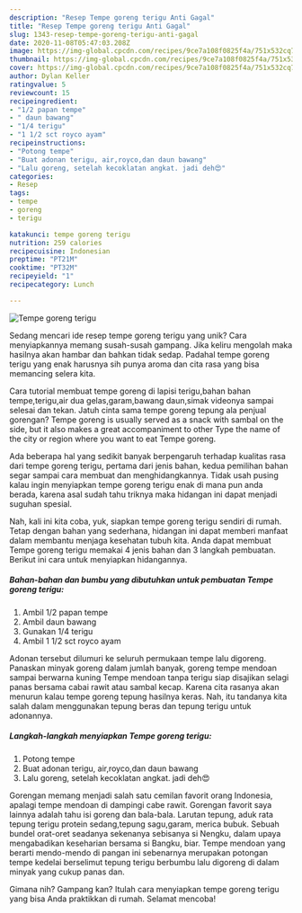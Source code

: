 ```yaml
---
description: "Resep Tempe goreng terigu Anti Gagal"
title: "Resep Tempe goreng terigu Anti Gagal"
slug: 1343-resep-tempe-goreng-terigu-anti-gagal
date: 2020-11-08T05:47:03.208Z
image: https://img-global.cpcdn.com/recipes/9ce7a108f0825f4a/751x532cq70/tempe-goreng-terigu-foto-resep-utama.jpg
thumbnail: https://img-global.cpcdn.com/recipes/9ce7a108f0825f4a/751x532cq70/tempe-goreng-terigu-foto-resep-utama.jpg
cover: https://img-global.cpcdn.com/recipes/9ce7a108f0825f4a/751x532cq70/tempe-goreng-terigu-foto-resep-utama.jpg
author: Dylan Keller
ratingvalue: 5
reviewcount: 15
recipeingredient:
- "1/2 papan tempe"
- " daun bawang"
- "1/4 terigu"
- "1 1/2 sct royco ayam"
recipeinstructions:
- "Potong tempe"
- "Buat adonan terigu, air,royco,dan daun bawang"
- "Lalu goreng, setelah kecoklatan angkat. jadi deh😍"
categories:
- Resep
tags:
- tempe
- goreng
- terigu

katakunci: tempe goreng terigu 
nutrition: 259 calories
recipecuisine: Indonesian
preptime: "PT21M"
cooktime: "PT32M"
recipeyield: "1"
recipecategory: Lunch

---
```



![Tempe goreng terigu](https://img-global.cpcdn.com/recipes/9ce7a108f0825f4a/751x532cq70/tempe-goreng-terigu-foto-resep-utama.jpg)

Sedang mencari ide resep tempe goreng terigu yang unik? Cara menyiapkannya memang susah-susah gampang. Jika keliru mengolah maka hasilnya akan hambar dan bahkan tidak sedap. Padahal tempe goreng terigu yang enak harusnya sih punya aroma dan cita rasa yang bisa memancing selera kita.

Cara tutorial membuat tempe goreng di lapisi terigu,bahan bahan tempe,terigu,air dua gelas,garam,bawang daun,simak videonya sampai selesai dan tekan. Jatuh cinta sama tempe goreng tepung ala penjual gorengan? Tempe goreng is usually served as a snack with sambal on the side, but it also makes a great accompaniment to other Type the name of the city or region where you want to eat Tempe goreng.

Ada beberapa hal yang sedikit banyak berpengaruh terhadap kualitas rasa dari tempe goreng terigu, pertama dari jenis bahan, kedua pemilihan bahan segar sampai cara membuat dan menghidangkannya. Tidak usah pusing kalau ingin menyiapkan tempe goreng terigu enak di mana pun anda berada, karena asal sudah tahu triknya maka hidangan ini dapat menjadi suguhan spesial.


Nah, kali ini kita coba, yuk, siapkan tempe goreng terigu sendiri di rumah. Tetap dengan bahan yang sederhana, hidangan ini dapat memberi manfaat dalam membantu menjaga kesehatan tubuh kita. Anda dapat membuat Tempe goreng terigu memakai 4 jenis bahan dan 3 langkah pembuatan. Berikut ini cara untuk menyiapkan hidangannya.

<!--inarticleads1-->

##### Bahan-bahan dan bumbu yang dibutuhkan untuk pembuatan Tempe goreng terigu:

1. Ambil 1/2 papan tempe
1. Ambil  daun bawang
1. Gunakan 1/4 terigu
1. Ambil 1 1/2 sct royco ayam


Adonan tersebut dilumuri ke seluruh permukaan tempe lalu digoreng. Panaskan minyak goreng dalam jumlah banyak, goreng tempe mendoan sampai berwarna kuning Tempe mendoan tanpa terigu siap disajikan selagi panas bersama cabai rawit atau sambal kecap. Karena cita rasanya akan menurun kalau tempe goreng tepung hasilnya keras. Nah, itu tandanya kita salah dalam menggunakan tepung beras dan tepung terigu untuk adonannya. 

<!--inarticleads2-->

##### Langkah-langkah menyiapkan Tempe goreng terigu:

1. Potong tempe
1. Buat adonan terigu, air,royco,dan daun bawang
1. Lalu goreng, setelah kecoklatan angkat. jadi deh😍


Gorengan memang menjadi salah satu cemilan favorit orang Indonesia, apalagi tempe mendoan di dampingi cabe rawit. Gorengan favorit saya lainnya adalah tahu isi goreng dan bala-bala. Larutan tepung, aduk rata tepung terigu protein sedang,tepung sagu,garam, merica bubuk. Sebuah bundel orat-oret seadanya sekenanya sebisanya si Nengku, dalam upaya mengabadikan keseharian bersama si Bangku, biar. Tempe mendoan yang berarti mendo-mendo di pangan ini sebenarnya merupakan potongan tempe kedelai berselimut tepung terigu berbumbu lalu digoreng di dalam minyak yang cukup panas dan. 

Gimana nih? Gampang kan? Itulah cara menyiapkan tempe goreng terigu yang bisa Anda praktikkan di rumah. Selamat mencoba!
